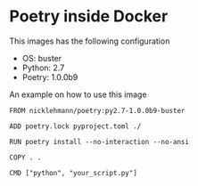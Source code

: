 Poetry inside Docker
====================

This images has the following configuration

- OS: buster
- Python: 2.7
- Poetry: 1.0.0b9

An example on how to use this image

```
FROM nicklehmann/poetry:py2.7-1.0.0b9-buster

ADD poetry.lock pyproject.toml ./

RUN poetry install --no-interaction --no-ansi

COPY . .

CMD ["python", "your_script.py"]
```
